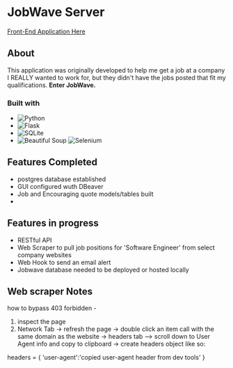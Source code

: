 # JobWave Server
[Front-End Application Here](https://github.com/gnieb/jobwave)
## About
This application was originally developed to help me get a job at a company I REALLY wanted to work for, but they didn't have the jobs posted that fit my qualifications. 
**Enter JobWave.**

### Built with
* ![Python](https://img.shields.io/badge/python-3670A0?style=for-the-badge&logo=python&logoColor=ffdd54) 
* ![Flask](https://img.shields.io/badge/flask-%23000.svg?style=for-the-badge&logo=flask&logoColor=white) 
* ![SQLite](https://img.shields.io/badge/sqlite-%2307405e.svg?style=for-the-badge&logo=sqlite&logoColor=white)
* ![Beautiful Soup](https://img.shields.io/badge/beautiful_soup-%23121011.svg?style=for-the-badge&logo=data:python/svg?&color=ff69b4)
![Selenium](https://img.shields.io/badge/-selenium-%43B02A?style=for-the-badge&logo=selenium&logoColor=white)

## Features Completed
- postgres database established
- GUI configured wuth DBeaver
- Job and Encouraging quote models/tables built
- 


## Features in progress
- RESTful API 
- Web Scraper to pull job positions for 'Software Engineer' from select company websites
- Web Hook to send an email alert 
- Jobwave database needed to be deployed or hosted locally

## Web scraper Notes

how to bypass 403 forbidden - 
1. inspect the page
2. Network Tab -> refresh the page -> double click an item call with the same domain as the website -> headers tab --> scroll down to User Agent info and copy to clipboard -> create headers object like so:

headers = {
    'user-agent':'copied user-agent header from dev tools'
}


